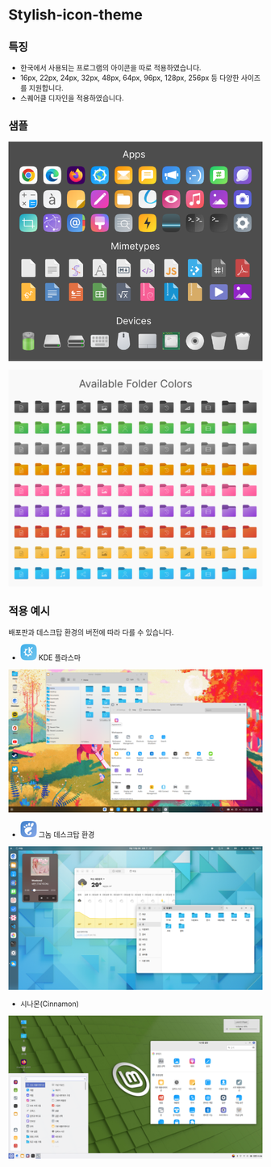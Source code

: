 # Stylish-icon-theme

## 특징

* 한국에서 사용되는 프로그램의 아이콘을 따로 적용하였습니다.
* 16px, 22px, 24px, 32px, 48px, 64px, 96px, 128px, 256px 등 다양한 사이즈를 지원합니다.
* 스퀘어클 디자인을 적용하였습니다.

## 샘플

![preview](images/icon-preview.png)

![folder-colors](images/folder-color-icons.png)

## 적용 예시

배포판과 데스크탑 환경의 버전에 따라 다를 수 있습니다.

* ![kde_icon](src/Stylish/16/apps/desktop-environment-kde.svg) KDE 플라스마

![kde](images/kde_screenshot.png)

* ![gnome_icon](src/Stylish/16/apps/desktop-environment-gnome.svg) 그놈 데스크탑 환경

![gnome](images/gnome_screenshot.png)

* 시나몬(Cinnamon)

![cinnamon](images/cinnamon_screenshot.png)
